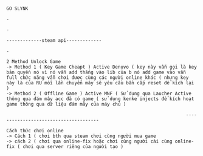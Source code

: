                                                                                        GO SLYNK
                                                                                          -
                                                                                          -
                                                                          -------------steam api-------------
                                                                                          -
                                                                                2 Method Unlock Game
    -> Method 1 ( Key Game Cheapt ) Active Denuvo ( key này vẫn gọi là key bản quyền nó vì nó vẫn add thẳng vào lib của b nó add game vào vẫn full chức năng vẫn chơi được cùng các người online khác ( nhưng key này là của RU mỗi lần chuyển máy sẽ yêu cầu bần cấp reset để kích lại )
    -> Method 2 ( Offline Game ) Active MNF ( Sử dụng qua Laucher Active thông qua đám mây acc đã có game ( sử dụng kenke injects để kích hoạt game thông qua dữ liệu đám mây của máy chủ )

                                                                      --------------------------------------
                                                                               Cách thức chơi online
    -> Cách 1 ( chơi bth qua steam chơi cùng người mua game
    -> cách 2 ( chơi qua online-fix hoặc chơi cùng người cài cùng online-fix ( chơi qua server riêng của người tạo )
    
